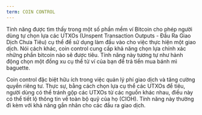 ```yaml
---
term: COIN CONTROL
---
```


Tính năng được tìm thấy trong một số phần mềm ví Bitcoin cho phép người dùng tự chọn lựa các UTXOs (Unspent Transaction Outputs - Đầu Ra Giao Dịch Chưa Tiêu) cụ thể để sử dụng làm đầu vào cho việc thực hiện một giao dịch. Nói cách khác, coin control cung cấp khả năng chọn lựa chính xác những phần bitcoin nào sẽ được tiêu. Tính năng này tương tự như hành động chọn một đồng xu cụ thể từ ví của bạn để trả tiền mua bánh mì baguette.

Coin control đặc biệt hữu ích trong việc quản lý phí giao dịch và tăng cường quyền riêng tư. Thực sự, bằng cách chọn lựa cụ thể các UTXOs để tiêu, người dùng có thể tránh gộp các UTXOs từ các nguồn khác nhau, điều này có thể tiết lộ thông tin về toàn bộ quỹ của họ (CIOH). Tính năng này thường đi kèm với khả năng gắn nhãn cho các đầu ra giao dịch.